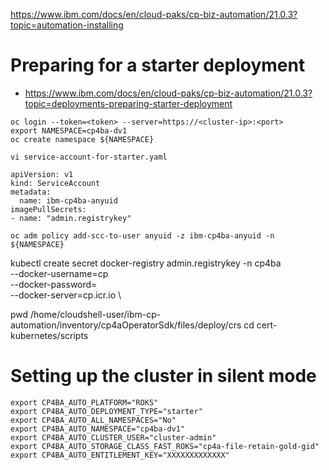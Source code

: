 https://www.ibm.com/docs/en/cloud-paks/cp-biz-automation/21.0.3?topic=automation-installing

# Preparing for a starter deployment 
- https://www.ibm.com/docs/en/cloud-paks/cp-biz-automation/21.0.3?topic=deployments-preparing-starter-deployment

```
oc login --token=<token> --server=https://<cluster-ip>:<port>
export NAMESPACE=cp4ba-dv1
oc create namespace ${NAMESPACE} 
```  

```
vi service-account-for-starter.yaml
```  
```
apiVersion: v1
kind: ServiceAccount
metadata:
  name: ibm-cp4ba-anyuid
imagePullSecrets:
- name: "admin.registrykey"
```
```  
oc adm policy add-scc-to-user anyuid -z ibm-cp4ba-anyuid -n ${NAMESPACE}
```  



 
 kubectl create secret docker-registry admin.registrykey -n cp4ba \
   --docker-username=cp \
   --docker-password=<key> \
   --docker-server=cp.icr.io \
  
 pwd 
 /home/cloudshell-user/ibm-cp-automation/inventory/cp4aOperatorSdk/files/deploy/crs
 cd cert-kubernetes/scripts
  
  

# Setting up the cluster in silent mode
```  
export CP4BA_AUTO_PLATFORM="ROKS"
export CP4BA_AUTO_DEPLOYMENT_TYPE="starter"
export CP4BA_AUTO_ALL_NAMESPACES="No"
export CP4BA_AUTO_NAMESPACE="cp4ba-dv1"
export CP4BA_AUTO_CLUSTER_USER="cluster-admin"
export CP4BA_AUTO_STORAGE_CLASS_FAST_ROKS="cp4a-file-retain-gold-gid"
export CP4BA_AUTO_ENTITLEMENT_KEY="XXXXXXXXXXXXX"
```  
